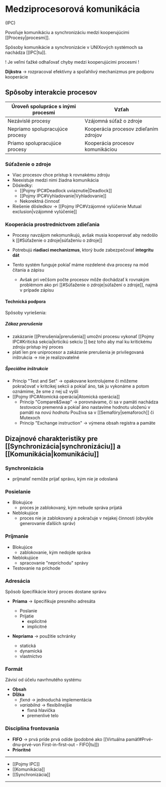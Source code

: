 # Medziprocesorová komunikácia
(IPC)

Povoľuje komunikáciu a synchronizáciu medzi kooperujúcimi [[Procesy|procesmi]].

Spôsoby komunikácie a synchronizácie v UNIXových systémoch sa nachádza [[IPC|tu]].

! Je veľmi ťažké odhaľovať chyby medzi kooperujúcimi procesmi !

**Dijkstra** -> rozpracoval efektívny a spoľahlivý mechanizmus pre podporu kooperácie

## Spôsoby interakcie procesov
Úroveň spolupráce s inými procesmi|Vzťah
--------|------
Nezávislé procesy|Vzájomná súťaž o zdroje
Nepriamo spolupracujúce procesy|Kooperácia procesov zdieľaním zdrojov
Priamo spolupracujúce procesy|Kooperácia procesov komunikáciou

### Súťaženie o zdroje
- Viac procesov chce prístup k rovnakému zdroju
- Neexistuje medzi nimi žiadna komunikácia
- Dôsledky:
	- [[Pojmy IPC#Deadlock uviaznutie|Deadlock]]
	- [[Pojmy IPC#Vyhladovanie|Vyhladovanie]]
	- Nekorektná činnosť
- Riešenie dôsledkov -> [[Pojmy IPC#Vzájomné vylúčenie Mutual exclusion|vzájomné vylúčenie]]

### Kooperácia prostredníctvom zdieľania
- Procesy navzájom nekomunikujú, avšak musia kooperovať aby nedošlo k [[#Súťaženie o zdroje|súťaženiu o zdroje]]
- Potrebujú **riadiaci mechanizmus**, ktorý bude zabezpečovať **integritu dát**

- Tento systém funguje pokiaľ máme rozdelené dva procesy na mód čítania a zápisu
	- Avšak pri večšom počte procesov môže dochádzať k rovnakým problémom ako pri [[#Súťaženie o zdroje|súťažení o zdroje]], najmä v prípade zápisu

#### Technická podpora
Spôsoby vyriešenia:

##### Zákaz prerušenia
- zakázanie [[Prerušenia|prerušenia]] umožní procesu vykonať [[Pojmy IPC#Kritická sekcia|krticikú sekciu ]] bez toho aby mal ku kritickému zdroju prístup iný proces
- platí len pre uniprocesor a zakázanie prerušenia je privilegovaná inštrukcia -> nie je realizovatelné

##### Špeciálne inštrukcie
-  Princíp "Test and Set" -> opakovane kontrolujeme či môžeme pokračovať v kritcikej sekcii a pokiaľ áno, tak ju vykonáme a potom oznámime, že sme z nej už vyšli
-  [[Pojmy IPC#Atomická operácia|Atomická operácia]]
	-  Princíp "Compare&Swap" -> porovnávame, či sa v pamäti nachádza *testovacia* premenná a pokiaľ áno nastavíme hodnotu uloženú v pamäti na *novú hodnotu*
		Použiva sa v [[Semafóry|semaforoch]] či Mutexoch
	 - Princíp "Exchange instruction" -> výmena obsah registra a pamäte
		
## Dizajnové charakteristiky pre [[Synchronizácia|synchronizáciu]] a [[Komunikácia|komunikáciu]]

### Synchronizácia
- príjmateľ nemôže prijať správu, kým nie je odoslaná


### Posielanie
- Blokujúce
	- proces je zablokovaný, kým nebude správa prijatá
- Neblokujúce
	- proces nie je zablokovaný a pokračuje v nejakej činnosti (obvykle generovanie ďalších správ)

### Príjmanie
- Blokujúce
	- zablokovanie, kým nedojde správa
- Neblokujúce
	- spracovanie "nepríchodu" správy
- Testovanie na príchode

### Adresácia
Spôsob špecifikácie ktorý proces dostane správu

- **Priama** -> špecifikuje presného adresáta
	- Poslanie
	- Prijatie
		- explicitné 
		- implicitné

- **Nepriama** -> použitie schránky
	- statická
	- dynamická
	- vlastníctvo

### Formát
Závisí od účelu navrhnutého systému

- **Obsah**
- **Dĺžka**
	- *fixná* -> jednoduchá implementácia
	- *variabilná* -> flexibílnejšie
		- fixná hlavička
		- premenlivé telo

### Disciplína frontovania
- **FIFO** -> prvá príde prvá odíde (podobné ako [[Virtuálna pamäť#Prvé-dnu-prvé-von First-in-first-out - FIFO|tu]])
- **Prioritné**



---
- [[Pojmy IPC]]
- [[Komunikácia]]
- [[Synchronizácia]]
---